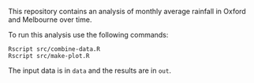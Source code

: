 This repository contains an analysis of monthly average rainfall in Oxford and Melbourne over time.

To run this analysis use the following commands:

```
Rscript src/combine-data.R
Rscript src/make-plot.R
```

The input data is in `data` and the results are in `out`.

